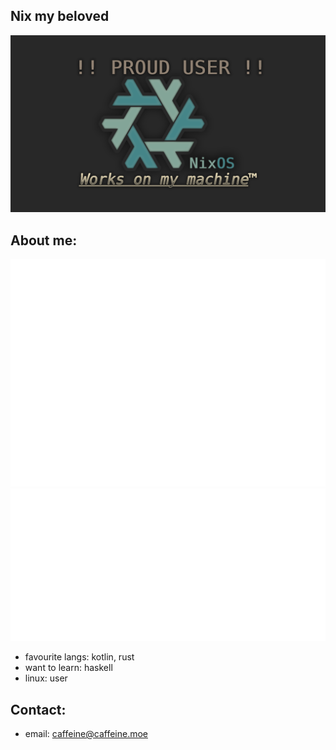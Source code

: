 ## Nix my beloved
[![ALERT](https://raw.githubusercontent.com/caffeine01/caffeine01/refs/heads/main/ALERT.png)](https://github.com/caffeine01/dotfiles)

## About me:
<a href="https://github.com/jstrieb/github-stats">
<img src="https://raw.githubusercontent.com/caffeine01/git-stats/actions_branch/generated_images/overview.svg" />
<img src="https://raw.githubusercontent.com/caffeine01/git-stats/actions_branch/generated_images/languages.svg" />
</a>

- favourite langs: kotlin, rust
- want to learn: haskell
- linux: user

## Contact:
- email: caffeine@caffeine.moe
